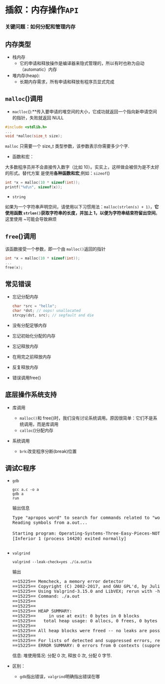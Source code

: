 # 插叙：内存操作`API`

### 关键问题：如何分配和管理内存

## 内存类型

- 栈内存
  - 它的申请和释放操作是编译器来隐式管理的，所以有时也称为自动（automatic）内存
- 堆内存(heap):
  - 长期内存需求，所有申请和释放有程序员显式完成

## `malloc`()调用

- `maclloc`():**传入要申请的堆空间的大小，它成功就返回一个指向新申请空间的指针，失败就返回 NULL

```c
#include <stdlib.h> 
... 
void *malloc(size_t size);
```

`malloc` 只需要一个 size_t 类型参数，该参数表示你需要多少个字.

- 函数和宏：

大多数程序员并不会直接传入数字（比如 10）。实实上，这样做会被但为是不太好的形式。替代方案
是使用**各种函数和宏**,例如：`sizeof`()

```c
int *x = malloc(10 * sizeof(int)); 
printf("%d\n", sizeof(x));
```

- `string`

如果为一个字符串声明空间，请使用以下习惯用法：`malloc(strlen(s) + 1)`，**它使用函数 `strlen()`获取字符串的长度，并加上 1，以便为字符串结束符留出空间**。这里使用 ~可能会导致麻烦

## `free`()调用

该函数接受一个参数，即一个由 `malloc()`返回的指针

```c
int *x = malloc(10 * sizeof(int)); 
... 
free(x);
```

## 常见错误

- 忘记分配内存

  ```c
  char *src = "hello"; 
  char *dst; // oops! unallocated 
  strcpy(dst, src); // segfault and die
  ```

- 没有分配足够内存
- 忘记初始化分配的内存
- 忘记释放内存
- 在用完之前释放内存
- 反复释放内存
- 错误调用free()

## 底层操作系统支持

- 库调用
  - `malloc()`和 free()时，我们没有讨论系统调用。原因很简单：它们不是系统调用，而是库调用
  - `calloc`()分配内存

- 系统调用
  - `brk`:改变程序分断(break)位置

## 调试C程序

- `gdb`

  ```shell
  gcc a.c -o a 
  gdb a
  run
  ```

  输出信息

  <pre>
  Type "apropos word" to search for commands related to "word"...
  Reading symbols from a.out...

  Starting program: Operating-Systems-Three-Easy-Pieces-NOTES/第十四章/代码/a.out 
  [Inferior 1 (process 14420) exited normally]

- `valgrind`

  ```shell
  valgrind --leak-check=yes ./(a.out)a
  ```

  输出

  <pre>
  ==15225== Memcheck, a memory error detector
  ==15225== Copyright (C) 2002-2017, and GNU GPL'd, by Julian Seward et al.
  ==15225== Using Valgrind-3.15.0 and LibVEX; rerun with -h for copyright info
  ==15225== Command: ./a.out
  ==15225== 
  ==15225== 
  ==15225== HEAP SUMMARY:
  ==15225==     in use at exit: 0 bytes in 0 blocks
  ==15225==   total heap usage: 0 allocs, 0 frees, 0 bytes allocated
  ==15225== 
  ==15225== All heap blocks were freed -- no leaks are possible
  ==15225== 
  ==15225== For lists of detected and suppressed errors, rerun with: -s
  ==15225== ERROR SUMMARY: 0 errors from 0 contexts (suppressed: 0 from 0)
  </pre>

  信息:
  堆使用情况: 分配 0 次, 释放 0 次, 分配 0 字节.

- 区别：

  - `gdb`指出错误，`valgrind`明确指出错误在哪



